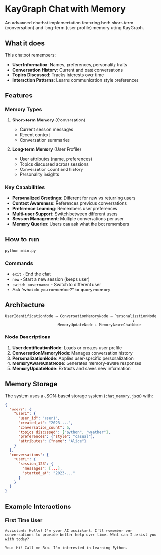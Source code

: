 # KayGraph Chat with Memory

An advanced chatbot implementation featuring both short-term (conversation) and long-term (user profile) memory using KayGraph.

## What it does

This chatbot remembers:
- **User Information**: Names, preferences, personality traits
- **Conversation History**: Current and past conversations
- **Topics Discussed**: Tracks interests over time
- **Interaction Patterns**: Learns communication style preferences

## Features

### Memory Types

1. **Short-term Memory** (Conversation)
   - Current session messages
   - Recent context
   - Conversation summaries

2. **Long-term Memory** (User Profile)
   - User attributes (name, preferences)
   - Topics discussed across sessions
   - Conversation count and history
   - Personality insights

### Key Capabilities

- **Personalized Greetings**: Different for new vs returning users
- **Context Awareness**: References previous conversations
- **Preference Learning**: Remembers user preferences
- **Multi-user Support**: Switch between different users
- **Session Management**: Multiple conversations per user
- **Memory Queries**: Users can ask what the bot remembers

## How to run

```bash
python main.py
```

### Commands

- `exit` - End the chat
- `new` - Start a new session (keeps user)
- `switch <username>` - Switch to different user
- Ask "what do you remember?" to query memory

## Architecture

```
UserIdentificationNode → ConversationMemoryNode → PersonalizationNode
                                                          ↓
                        MemoryUpdateNode ← MemoryAwareChatNode
```

### Node Descriptions

1. **UserIdentificationNode**: Loads or creates user profile
2. **ConversationMemoryNode**: Manages conversation history
3. **PersonalizationNode**: Applies user-specific personalization
4. **MemoryAwareChatNode**: Generates memory-aware responses
5. **MemoryUpdateNode**: Extracts and saves new information

## Memory Storage

The system uses a JSON-based storage system (`chat_memory.json`) with:

```json
{
  "users": {
    "user1": {
      "user_id": "user1",
      "created_at": "2023-...",
      "conversation_count": 5,
      "topics_discussed": ["python", "weather"],
      "preferences": {"style": "casual"},
      "attributes": {"name": "Alice"}
    }
  },
  "conversations": {
    "user1": {
      "session_123": {
        "messages": [...],
        "started_at": "2023-..."
      }
    }
  }
}
```

## Example Interactions

### First Time User
```
Assistant: Hello! I'm your AI assistant. I'll remember our conversations to provide better help over time. What can I assist you with today?

You: Hi! Call me Bob. I'm interested in learning Python.